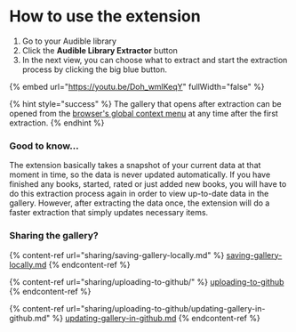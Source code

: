 # How to use the extension

1. Go to your Audible library
2. Click the **Audible ​Library ​Extractor** button
3. In the next view, you can choose what to extract and start the extraction process by clicking the big blue button.

{% embed url="https://youtu.be/Doh_wmlKeqY" fullWidth="false" %}

{% hint style="success" %}
The gallery that opens after extraction can be opened from the [browser's global context menu](gallery/opening-the-gallery.md) at any time after the first extraction.
{% endhint %}

### Good to know...

The extension basically takes a snapshot of your current data at that moment in time, so the data is never updated automatically. If you have finished any books, started, rated or just added new books, you will have to do this extraction process again in order to view up-to-date data in the gallery. However, after extracting the data once, the extension will do a faster extraction that simply updates necessary items.

### Sharing the gallery?

{% content-ref url="sharing/saving-gallery-locally.md" %}
[saving-gallery-locally.md](sharing/saving-gallery-locally.md)
{% endcontent-ref %}

{% content-ref url="sharing/uploading-to-github/" %}
[uploading-to-github](sharing/uploading-to-github/)
{% endcontent-ref %}

{% content-ref url="sharing/uploading-to-github/updating-gallery-in-github.md" %}
[updating-gallery-in-github.md](sharing/uploading-to-github/updating-gallery-in-github.md)
{% endcontent-ref %}

